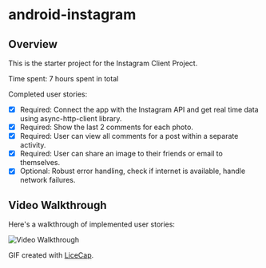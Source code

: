 # android-instagram

## Overview

This is the starter project for the Instagram Client Project. 

Time spent: 7 hours spent in total

Completed user stories:

 * [x] Required: Connect the app with the Instagram API and get real time data using async-http-client library.
 * [x] Required: Show the last 2 comments for each photo.
 * [x] Required: User can view all comments for a post within a separate activity.
 * [x] Required: User can share an image to their friends or email to themselves.
 * [x] Optional: Robust error handling, check if internet is available, handle network failures.

## Video Walkthrough 

Here's a walkthrough of implemented user stories:

<img src='http://i.imgur.com/mSeFBLq.gif' title='Video Walkthrough' width='' alt='Video Walkthrough' />

GIF created with [LiceCap](http://www.cockos.com/licecap/).

